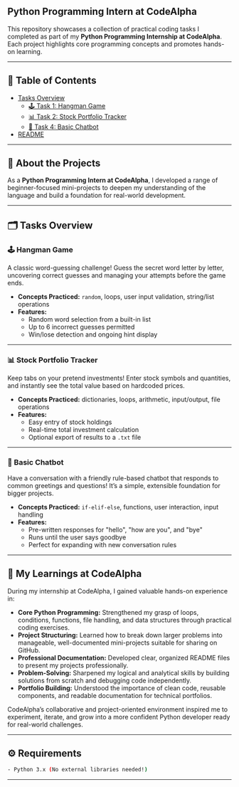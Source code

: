 ## Python Programming Intern at CodeAlpha 
This repository showcases a collection of practical coding tasks I completed as part of my **Python Programming Internship at CodeAlpha**.  
Each project highlights core programming concepts and promotes hands-on learning.

---

## 📑 Table of Contents

- [Tasks Overview](#tasks-overview)
  - [🕹️ Task 1: Hangman Game](#hangman-game)
  - [📊 Task 2: Stock Portfolio Tracker](#stock-portfolio-tracker)
  - [💬 Task 4: Basic Chatbot](#basic-chatbot)
- [README](#requirements)

---

## 🌟 About the Projects

As a **Python Programming Intern at CodeAlpha**, I developed a range of beginner-focused mini-projects to deepen my understanding of the language and build a foundation for real-world development.

---

## 🗂️ Tasks Overview

### 🕹️ Hangman Game

A classic word-guessing challenge! Guess the secret word letter by letter, uncovering correct guesses and managing your attempts before the game ends.

- **Concepts Practiced:** `random`, loops, user input validation, string/list operations
- **Features:**
  - Random word selection from a built-in list
  - Up to 6 incorrect guesses permitted
  - Win/lose detection and ongoing hint display

---

### 📊 Stock Portfolio Tracker

Keep tabs on your pretend investments! Enter stock symbols and quantities, and instantly see the total value based on hardcoded prices.

- **Concepts Practiced:** dictionaries, loops, arithmetic, input/output, file operations
- **Features:**
  - Easy entry of stock holdings
  - Real-time total investment calculation
  - Optional export of results to a `.txt` file

---

### 💬 Basic Chatbot

Have a conversation with a friendly rule-based chatbot that responds to common greetings and questions! It’s a simple, extensible foundation for bigger projects.

- **Concepts Practiced:** `if-elif-else`, functions, user interaction, input handling
- **Features:**
  - Pre-written responses for "hello", "how are you", and "bye"
  - Runs until the user says goodbye
  - Perfect for expanding with new conversation rules

---

## 🏅 My Learnings at CodeAlpha

During my internship at CodeAlpha, I gained valuable hands-on experience in:

- **Core Python Programming:** Strengthened my grasp of loops, conditions, functions, file handling, and data structures through practical coding exercises.
- **Project Structuring:** Learned how to break down larger problems into manageable, well-documented mini-projects suitable for sharing on GitHub.
- **Professional Documentation:** Developed clear, organized README files to present my projects professionally.
- **Problem-Solving:** Sharpened my logical and analytical skills by building solutions from scratch and debugging code independently.
- **Portfolio Building:** Understood the importance of clean code, reusable components, and readable documentation for technical portfolios.

CodeAlpha’s collaborative and project-oriented environment inspired me to experiment, iterate, and grow into a more confident Python developer ready for real-world challenges.

---

## ⚙️ Requirements
```bash
- Python 3.x (No external libraries needed!)
```
---
